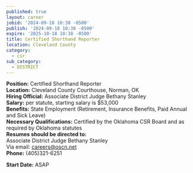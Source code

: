 ```yaml
---
published: true
layout: career
jobid: '2024-09-18 10:38 -0500'
publish: '2024-09-18 10:38 -0500'
expire: '2025-10-18 10:38 -0500'
title: Certified Shorthand Reporter
location: Cleveland County
category:
  - csr
sub_category:
  - DISTRICT
---
```

**Position:** Certified Shorthand Reporter  
**Location:** Cleveland County Courthouse, Norman, OK   
**Hiring Official:** Associate District Judge Bethany Stanley  
**Salary:** per statute, starting salary is $53,000  
**Benefits:** State Employment (Retirement, Insurance Benefits, Paid Annual and Sick Leave)  
**Necessary Qualifications:** Certified by the Oklahoma CSR Board and as required by Oklahoma statutes  
**Resumes should be directed to:**  
Associate District Judge Bethany Stanley  
Via email: [careers@oscn.net](mailto:careers@oscn.net?subject=cleveland-county-reporter)   
**Phone:** (405)321-6251  
 
**Start Date:** ASAP
